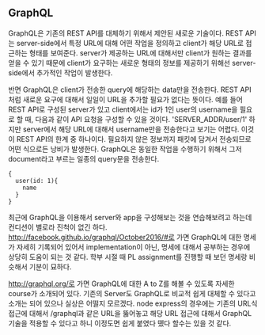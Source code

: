 ## GraphQL

  GraphQL은 기존의 REST API를 대체하기 위해서 제안된 새로운 기술이다. REST API는 server-side에서 특정 URL에 대해 어떤 작업을 정의하고 client가 해당 URL로 접근하는 형태를 보여준다. server가 제공하는 URL에 대해서만 client가 원하는 결과를 얻을 수 있기 때문에 client가 요구하는 새로운 형태의 정보를 제공하기 위해선 server-side에서 추가적인 작업이 발생한다.  

  반면 GraphQL은 client가 전송한 query에 해당하는 data만을 전송한다. REST API처럼 새로운 요구에 대해서 일일이 URL을 추가할 필요가 없다는 뜻이다. 
예를 들어 REST API로 구성된 server가 있고 client에서는 id가 1인 user의 username을 필요로 할 때, 다음과 같이 API 요청을 구성할 수 있을 것이다. 'SERVER_ADDR/user/1' 하지만 server에서 해당 URL에 대해서 username만을 전송한다고 보기는 어렵다. 이것이 REST API의 한계 중 하나이다. 필요하지 않은 정보까지 패킷에 담겨서 전송되므로 어떤 식으로든 낭비가 발생한다. GraphQL은 동일한 작업을 수행하기 위해서 그저 document라고 부르는 일종의 query문을 전송한다. 

```
{
  user(id: 1){
    name
  }
}
```

  최근에 GraphQL을 이용해서 server와 app을 구성해보는 것을 연습해보려고 하는데 컨디션이 별로라 진척이 없긴 하다. http://facebook.github.io/graphql/October2016/#로 가면 GraphQL에 대한 명세가 자세히 
기록되어 있어서 implementation이 아닌, 명세에 대해서 공부하는 경우에 상당히 도움이 되는 것 같다. 학부 시절 때 PL assignment를 진행할 때 보던 명세랑 비슷해서 기분이 묘하다. 

http://graphql.org/로 가면 GraphQL에 대한 A to Z를 해볼 수 있도록 자세한 course가 소개되어 있다. 기존의 Server도 GraphQL로 비교적 쉽게 대체할 수 있다고 소개는 되어 있으나 실상은 어떨지 모르겠다. node express의 경우에는 기존의 URL식 접근에 대해서 /graphql과 같은 URL을 뚫어놓고 해당 URL 접근에 대해서 GraphQL 기술을 적용할 수 있다고 하니 이정도면 쉽게 붙였다 뗐다 할수는 있을 것 같다.  
